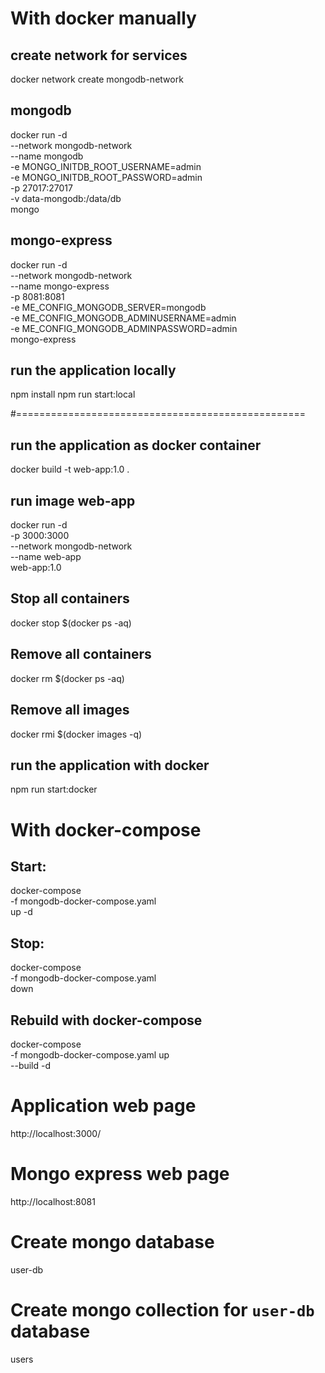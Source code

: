 # With docker manually
## create network for services
docker network create mongodb-network

## mongodb
docker run -d \
--network mongodb-network \
--name mongodb \
-e MONGO_INITDB_ROOT_USERNAME=admin \
-e MONGO_INITDB_ROOT_PASSWORD=admin \
-p 27017:27017 \
-v data-mongodb:/data/db \
mongo

## mongo-express
docker run -d \
--network mongodb-network \
--name mongo-express \
-p 8081:8081 \
-e ME_CONFIG_MONGODB_SERVER=mongodb \
-e ME_CONFIG_MONGODB_ADMINUSERNAME=admin \
-e ME_CONFIG_MONGODB_ADMINPASSWORD=admin \
mongo-express

## run the application locally
npm install
npm run start:local

#==================================================

## run the application as docker container
docker build -t web-app:1.0 .

## run image web-app
docker run -d \
-p 3000:3000 \
--network mongodb-network \
--name web-app \
web-app:1.0

## Stop all containers
docker stop $(docker ps -aq)

## Remove all containers
docker rm $(docker ps -aq)

## Remove all images
docker rmi $(docker images -q)

## run the application with docker
npm run start:docker

# With docker-compose

## Start:
docker-compose \
-f mongodb-docker-compose.yaml \
up -d

## Stop:
docker-compose \
-f mongodb-docker-compose.yaml \
down

## Rebuild with docker-compose
docker-compose \
-f mongodb-docker-compose.yaml up \
--build -d

# Application web page
http://localhost:3000/

# Mongo express web page
http://localhost:8081

# Create mongo database
user-db

# Create mongo collection for `user-db` database
users